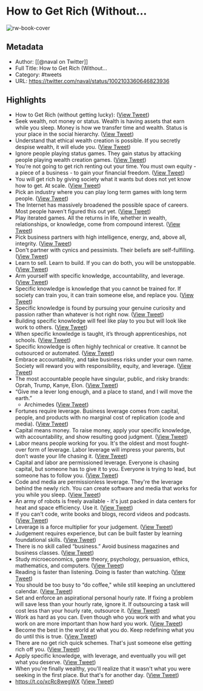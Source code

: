 # How to Get Rich (Without...

![rw-book-cover](https://pbs.twimg.com/profile_images/1256841238298292232/ycqwaMI2.jpg)

## Metadata
- Author: [[@naval on Twitter]]
- Full Title: How to Get Rich (Without...
- Category: #tweets
- URL: https://twitter.com/naval/status/1002103360646823936

## Highlights
- How to Get Rich (without getting lucky): ([View Tweet](https://twitter.com/naval/status/1002103360646823936))
- Seek wealth, not money or status. Wealth is having assets that earn while you sleep. Money is how we transfer time and wealth. Status is your place in the social hierarchy. ([View Tweet](https://twitter.com/naval/status/1002103497725173760))
- Understand that ethical wealth creation is possible. If you secretly despise wealth, it will elude you. ([View Tweet](https://twitter.com/naval/status/1002103559276478464))
- Ignore people playing status games. They gain status by attacking people playing wealth creation games. ([View Tweet](https://twitter.com/naval/status/1002103627387813888))
- You’re not going to get rich renting out your time. You must own equity - a piece of a business - to gain your financial freedom. ([View Tweet](https://twitter.com/naval/status/1002103670400417792))
- You will get rich by giving society what it wants but does not yet know how to get. At scale. ([View Tweet](https://twitter.com/naval/status/1002103723848450049))
- Pick an industry where you can play long term games with long term people. ([View Tweet](https://twitter.com/naval/status/1002103770518441989))
- The Internet has massively broadened the possible space of careers. Most people haven't figured this out yet. ([View Tweet](https://twitter.com/naval/status/1002103832879419392))
- Play iterated games. All the returns in life, whether in wealth, relationships, or knowledge, come from compound interest. ([View Tweet](https://twitter.com/naval/status/1002103908947263488))
- Pick business partners with high intelligence, energy, and, above all, integrity. ([View Tweet](https://twitter.com/naval/status/1002103969781448704))
- Don't partner with cynics and pessimists. Their beliefs are self-fulfilling. ([View Tweet](https://twitter.com/naval/status/1002104083694501890))
- Learn to sell. Learn to build. If you can do both, you will be unstoppable. ([View Tweet](https://twitter.com/naval/status/1002104154737684480))
- Arm yourself with specific knowledge, accountability, and leverage. ([View Tweet](https://twitter.com/naval/status/1002104865919664128))
- Specific knowledge is knowledge that you cannot be trained for. If society can train you, it can train someone else, and replace you. ([View Tweet](https://twitter.com/naval/status/1002104947624722433))
- Specific knowledge is found by pursuing your genuine curiosity and passion rather than whatever is hot right now. ([View Tweet](https://twitter.com/naval/status/1002105081855016961))
- Building specific knowledge will feel like play to you but will look like work to others. ([View Tweet](https://twitter.com/naval/status/1002105148733206528))
- When specific knowledge is taught, it’s through apprenticeships, not schools. ([View Tweet](https://twitter.com/naval/status/1002105194170085376))
- Specific knowledge is often highly technical or creative. It cannot be outsourced or automated. ([View Tweet](https://twitter.com/naval/status/1002105243767787520))
- Embrace accountability, and take business risks under your own name. Society will reward you with responsibility, equity, and leverage. ([View Tweet](https://twitter.com/naval/status/1002105652792066048))
- The most accountable people have singular, public, and risky brands: Oprah, Trump, Kanye, Elon. ([View Tweet](https://twitter.com/naval/status/1002105838713028609))
- “Give me a lever long enough, and a place to stand, and I will move the earth.” 
  - Archimedes ([View Tweet](https://twitter.com/naval/status/1002106224123432960))
- Fortunes require leverage. Business leverage comes from capital, people, and products with no marginal cost of replication (code and media). ([View Tweet](https://twitter.com/naval/status/1002106317064949763))
- Capital means money. To raise money, apply your specific knowledge, with accountability, and show resulting good judgment. ([View Tweet](https://twitter.com/naval/status/1002106623639212032))
- Labor means people working for you. It's the oldest and most fought-over form of leverage. Labor leverage will impress your parents, but don’t waste your life chasing it. ([View Tweet](https://twitter.com/naval/status/1002106698889183234))
- Capital and labor are permissioned leverage. Everyone is chasing capital, but someone has to give it to you. Everyone is trying to lead, but someone has to follow you. ([View Tweet](https://twitter.com/naval/status/1002106775036874752))
- Code and media are permissionless leverage. They're the leverage behind the newly rich. You can create software and media that works for you while you sleep. ([View Tweet](https://twitter.com/naval/status/1002106893265920000))
- An army of robots is freely available - it's just packed in data centers for heat and space efficiency. Use it. ([View Tweet](https://twitter.com/naval/status/1002106977273565184))
- If you can't code, write books and blogs, record videos and podcasts. ([View Tweet](https://twitter.com/naval/status/1002107377598873600))
- Leverage is a force multiplier for your judgement. ([View Tweet](https://twitter.com/naval/status/1002107570692112384))
- Judgement requires experience, but can be built faster by learning foundational skills. ([View Tweet](https://twitter.com/naval/status/1002107679353942016))
- There is no skill called “business.” Avoid business magazines and business classes. ([View Tweet](https://twitter.com/naval/status/1002107808202960896))
- Study microeconomics, game theory, psychology, persuasion, ethics, mathematics, and computers. ([View Tweet](https://twitter.com/naval/status/1002107869209096192))
- Reading is faster than listening. Doing is faster than watching. ([View Tweet](https://twitter.com/naval/status/1002107992018333696))
- You should be too busy to “do coffee," while still keeping an uncluttered calendar. ([View Tweet](https://twitter.com/naval/status/1002108466809323521))
- Set and enforce an aspirational personal hourly rate. If fixing a problem will save less than your hourly rate, ignore it. If outsourcing a task will cost less than your hourly rate, outsource it. ([View Tweet](https://twitter.com/naval/status/1002108599399661568))
- Work as hard as you can. Even though who you work with and what you work on are more important than how hard you work. ([View Tweet](https://twitter.com/naval/status/1002108800457883650))
- Become the best in the world at what you do. Keep redefining what you do until this is true. ([View Tweet](https://twitter.com/naval/status/1002108897551773697))
- There are no get rich quick schemes. That's just someone else getting rich off you. ([View Tweet](https://twitter.com/naval/status/1002109022420451328))
- Apply specific knowledge, with leverage, and eventually you will get what you deserve. ([View Tweet](https://twitter.com/naval/status/1002109380706250752))
- When you're finally wealthy, you'll realize that it wasn't what you were seeking in the first place. But that's for another day. ([View Tweet](https://twitter.com/naval/status/1002109558058237953))
- https://t.co/xcRc8wegWX ([View Tweet](https://twitter.com/naval/status/1129483486081966080))
